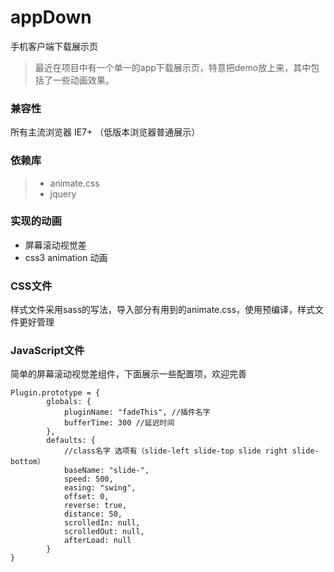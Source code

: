 # appDown

手机客户端下载展示页
> 最近在项目中有一个单一的app下载展示页，特意把demo放上来，其中包括了一些动画效果。

### 兼容性
所有主流浏览器 IE7+
（低版本浏览器普通展示）


### 依赖库
> * animate.css
> * jquery

### 实现的动画
- 屏幕滚动视觉差
- css3 animation 动画

### CSS文件
样式文件采用sass的写法，导入部分有用到的animate.css，使用预编译，样式文件更好管理

### JavaScript文件
简单的屏幕滚动视觉差组件，下面展示一些配置项，欢迎完善
```
Plugin.prototype = {
        globals: {
            pluginName: "fadeThis", //插件名字
            bufferTime: 300 //延迟时间
        },
        defaults: {
            //class名字 选项有（slide-left slide-top slide right slide-bottom）
            baseName: "slide-", 
            speed: 500,
            easing: "swing",
            offset: 0,
            reverse: true,
            distance: 50,
            scrolledIn: null,
            scrolledOut: null,
            afterLoad: null
        }
}
```



